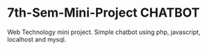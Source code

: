 # 7th-Sem-Mini-Project CHATBOT
Web Technology mini project. Simple chatbot using php, javascript, localhost and mysql.
